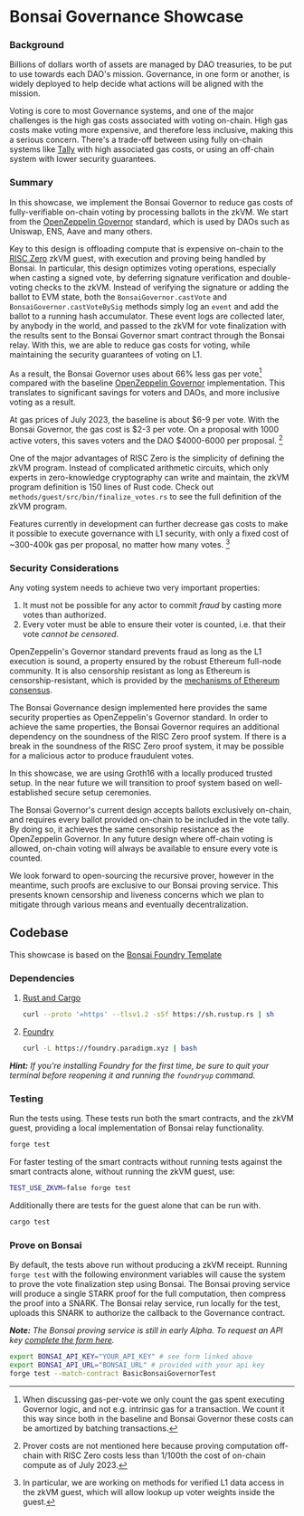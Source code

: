 # Bonsai Governance Showcase

### Background

Billions of dollars worth of assets are managed by DAO treasuries, to be put to use towards each DAO's mission.
Governance, in one form or another, is widely deployed to help decide what actions will be aligned with the mission.

Voting is core to most Governance systems, and one of the major challenges is the high gas costs associated with voting on-chain.
High gas costs make voting more expensive, and therefore less inclusive, making this a serious concern.
There's a trade-off between using fully on-chain systems like [Tally] with high associated gas costs, or using an off-chain system with lower security guarantees.

### Summary

In this showcase, we implement the Bonsai Governor to reduce gas costs of fully-verifiable on-chain voting by processing ballots in the zkVM.
We start from the [OpenZeppelin Governor] standard, which is used by DAOs such as Uniswap, ENS, Aave and many others.

Key to this design is offloading compute that is expensive on-chain to the [RISC Zero] zkVM guest, with execution and proving being handled by Bonsai.
In particular, this design optimizes voting operations, especially when casting a signed vote, by deferring signature verification and double-voting checks to the zkVM.
Instead of verifying the signature or adding the ballot to EVM state, both the `BonsaiGovernor.castVote` and `BonsaiGovernor.castVoteBySig` methods simply log an `event` and add the ballot to a running hash accumulator.
These event logs are collected later, by anybody in the world, and passed to the zkVM for vote finalization with the results sent to the Bonsai Governor smart contract through the Bonsai relay.
With this, we are able to reduce gas costs for voting, while maintaining the security guarantees of voting on L1.

As a result, the Bonsai Governor uses about 66% less gas per vote[^1] compared with the baseline [OpenZeppelin Governor] implementation.
This translates to significant savings for voters and DAOs, and more inclusive voting as a result.

At gas prices of July 2023, the baseline is about $6-9 per vote.
With the Bonsai Governor, the gas cost is $2-3 per vote.
On a proposal with 1000 active voters, this saves voters and the DAO $4000-6000 per proposal. [^2]

One of the major advantages of RISC Zero is the simplicity of defining the zkVM program.
Instead of complicated arithmetic circuits, which only experts in zero-knowledge cryptography can write and maintain, the zkVM program definition is 150 lines of Rust code.
Check out `methods/guest/src/bin/finalize_votes.rs` to see the full definition of the zkVM program.

Features currently in development can further decrease gas costs to make it possible to execute governance with L1 security, with only a fixed cost of ~300-400k gas per proposal, no matter how many votes. [^3]

[^1]: When discussing gas-per-vote we only count the gas spent executing Governor logic, and not e.g. intrinsic gas for a transaction. We count it this way since both in the baseline and Bonsai Governor these costs can be amortized by batching transactions.
[^2]: Prover costs are not mentioned here because proving computation off-chain with RISC Zero costs less than 1/100th the cost of on-chain compute as of July 2023.
[^3]: In particular, we are working on methods for verified L1 data access in the zkVM guest, which will allow lookup up voter weights inside the guest.

### Security Considerations

Any voting system needs to achieve two very important properties:

1. It must not be possible for any actor to commit *fraud* by casting more votes than authorized.
2. Every voter must be able to ensure their voter is counted, i.e. that their vote *cannot be censored*.

OpenZeppelin's Governor standard prevents fraud as long as the L1 execution is sound, a property ensured by the robust Ethereum full-node community.
It is also censorship resistant as long as Ethereum is censorship-resistant, which is provided by the [mechanisms of Ethereum consensus].

[mechanisms of Ethereum consensus]: https://notes.ethereum.org/@vbuterin/pbs_censorship_resistance

The Bonsai Governance design implemented here provides the same security properties as OpenZeppelin's Governor standard.
In order to achieve the same properties, the Bonsai Governor requires an additional dependency on the soundness of the RISC Zero proof system.
If there is a break in the soundness of the RISC Zero proof system, it may be possible for a malicious actor to produce fraudulent votes.

In this showcase, we are using Groth16 with a locally produced trusted setup.
In the near future we will transition to proof system based on well-established secure setup ceremonies.

The Bonsai Governor's current design accepts ballots exclusively on-chain, and requires every ballot provided on-chain to be included in the vote tally.
By doing so, it achieves the same censorship resistance as the OpenZeppelin Governor.
In any future design where off-chain voting is allowed, on-chain voting will always be available to ensure every vote is counted.

We look forward to open-sourcing the recursive prover, however in the meantime, such proofs are exclusive to our Bonsai proving service.
This presents known censorship and liveness concerns which we plan to mitigate through various means and eventually decentralization.

## Codebase

This showcase is based on the [Bonsai Foundry Template]

### Dependencies

1. [Rust and Cargo](https://rustup.rs)

    ```bash
    curl --proto '=https' --tlsv1.2 -sSf https://sh.rustup.rs | sh
    ```

2. [Foundry](https://getfoundry.sh/)

    ```bash
    curl -L https://foundry.paradigm.xyz | bash
    ```

***Hint:*** *If you're installing Foundry for the first time, be sure to quit your terminal before reopening it and running the `foundryup` command.*

### Testing

Run the tests using. These tests run both the smart contracts, and the zkVM guest, providing a local implementation of Bonsai relay functionality.

```bash
forge test
```

For faster testing of the smart contracts without running tests against the smart contracts alone, without running the zkVM guest, use:

```bash
TEST_USE_ZKVM=false forge test
```

Additionally there are tests for the guest alone that can be run with.

```bash
cargo test
```

### Prove on Bonsai

By default, the tests above run without producing a zkVM receipt.
Running `forge test` with the following environment variables will cause the system to prove the vote finalization step using Bonsai.
The Bonsai proving service will produce a single STARK proof for the full computation, then compress the proof into a SNARK.
The Bonsai relay service, run locally for the test, uploads this SNARK to authorize the callback to the Governance contract.

***Note:*** *The Bonsai proving service is still in early Alpha. To request an API key [complete the form here](https://bonsai.xyz/apply).*

```bash
export BONSAI_API_KEY="YOUR_API_KEY" # see form linked above
export BONSAI_API_URL="BONSAI_URL" # provided with your api key
forge test --match-contract BasicBonsaiGovernorTest
```

[Tally]: https://www.tally.xyz
[RISC Zero]: https://www.risczero.com/
[OpenZeppelin Governor]: https://docs.openzeppelin.com/contracts/4.x/api/governance
[Bonsai Foundry Template]: https://github.com/risc0/bonsai-foundry-template
